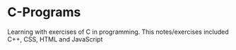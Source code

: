 # C-Programs
Learning with exercises of C in programming. This notes/exercises included C++, CSS, HTML and JavaScript

